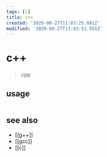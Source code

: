 ```yaml
---
tags: [c]
title: c++
created: '2020-08-27T11:03:25.881Z'
modified: '2020-08-27T11:03:52.555Z'
---
```


# c++

> cpp

## usage
```sh

```
## see also
- [[g++]]
- [[gcc]]
- [[c]]

